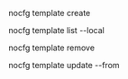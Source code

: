 nocfg template create <name>

nocfg template list --local

nocfg template remove <name>

nocfg template update <name> --from <dir>